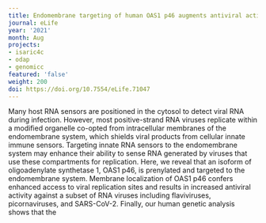```yaml
---
title: Endomembrane targeting of human OAS1 p46 augments antiviral activity.
journal: eLife
year: '2021'
month: Aug
projects:
- isaric4c
- odap
- genomicc
featured: 'false'
weight: 200
doi: https://doi.org/10.7554/eLife.71047
---
```


Many host RNA sensors are positioned in the cytosol to detect viral RNA during infection. However, most positive-strand RNA viruses replicate within a modified organelle co-opted from intracellular membranes of the endomembrane system, which shields viral products from cellular innate immune sensors. Targeting innate RNA sensors to the endomembrane system may enhance their ability to sense RNA generated by viruses that use these compartments for replication. Here, we reveal that an isoform of oligoadenylate synthetase 1, OAS1 p46, is prenylated and targeted to the endomembrane system. Membrane localization of OAS1 p46 confers enhanced access to viral replication sites and results in increased antiviral activity against a subset of RNA viruses including flaviviruses, picornaviruses, and SARS-CoV-2. Finally, our human genetic analysis shows that the 
